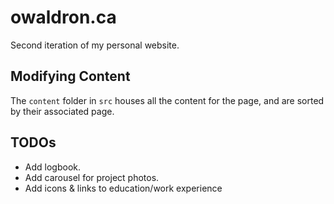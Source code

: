 # owaldron.ca

Second iteration of my personal website.

## Modifying Content

The `content` folder in `src` houses all the content for the page, and are sorted by their associated page.

## TODOs

- Add logbook.
- Add carousel for project photos.
- Add icons & links to education/work experience
